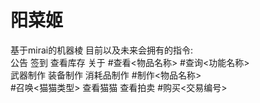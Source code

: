 # 阳菜姬
基于mirai的机器棱 目前以及未来会拥有的指令:  
公告 签到 查看库存 关于 #查看<物品名称> #查询<功能名称>  
武器制作 装备制作 消耗品制作 #制作<物品名称>  
\#召唤<猫猫类型> 查看猫猫
查看拍卖 #购买<交易编号>